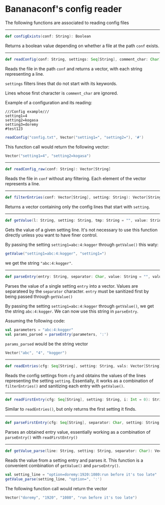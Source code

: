# Bananaconf's config reader

The following functions are associated to reading config files

---

```scala
def configExists(conf: String): Boolean
```
Returns a boolean value depending on whether a file at the path ```conf``` exists.

---

```scala
def readConfig(conf: String, settings: Seq[String], comment_char: Char): Vector[String]
```
Reads the file in the path ```conf``` and returns a vector, with each string representing a line.

```settings``` filters lines that do not start with its keywords.

Lines whose first character is ```comment_char``` are ignored.

Example of a configuration and its reading:

```
///Config example///
setting1=4
setting2=kogasa
setting3=doremy
#test123
```

```scala
readConfig("config.txt", Vector("setting1=", "setting2="), '#')
```
This function call would return the following vector:
```scala
Vector("setting1=4", "setting2=kogasa")
```
---

```scala
def readConfig_raw(conf: String): Vector[String]
```
Reads the file in ```conf``` without any filtering. Each element of the vector represents a line.

---
```scala
def filterEntries(conf: Vector[String], setting: String): Vector[String]
```
Returns a vector containing only the config lines that start with ```setting```.

---
```scala
def getValue(l: String, setting: String, tmp: String = "", value: String = "", i: Int = 0): String
```
Gets the value of a given setting line. It's not necessary to use this function directly unless you want to have finer control.

By passing the setting
```setting1=abc:4:kogger```
through ```getValue()``` this waty:

```scala
getValue("setting1=abc:4:kogger", "setting1=")
```

we get the string ```"abc:4:kogger"```.

---
```scala
def parseEntry(entry: String, separator: Char, value: String = "", values: Vector[String] = Vector(), i: Int = 0): Vector[String]
```
Parses the value of a single setting ```entry``` into a vector. Values are separateed by the ```separator``` character.
```entry``` must be sanitized first by being passed through ```getValue()```

By passing the setting
```setting1=abc:4:kogger```
through ```getValue()```, we get the string ```abc:4:kogger```. We can now use this string in ```parseEntry```.

Assuming the following code:

```scala
val parameters = "abc:4:kogger"
val params_parsed = parseEntry(parameters, ':')
```

```params_parsed``` would be the string vector

```scala
Vector("abc", "4", "kogger")
```

---

```scala
def readEntries(cfg: Seq[String], setting: String, vals: Vector[String] = Vector(), i: Int = 0): Vector[String]
```
Reads the config settings from ```cfg``` and obtains the values of the lines representing the setting ```setting```. Essentially, it works as a combination of ```filterEntries()``` and sanitizing each entry with ```getValue()```.

---

```scala
def readFirstEntry(cfg: Seq[String], setting: String, i: Int = 0): String
```
Similar to ```readEntries()```, but only returns the first setting it finds.

---

```scala
def parseFirstEntry(cfg: Seq[String], separator: Char, setting: String, i: Int = 0): Vector[String]
```
Parses an obtained entry value, essentially working as a combination of ```parseEntry()``` with ```readFirstEntry()```

---

```scala
def getValue_parse(line: String, setting: String, separator: Char): Vector[String]
```
Reads the value from a setting entry and parses it. This function is a convenient combination of ```getValue()``` and ```parseEntry()```.

```scala
val setting_line = "option=doremy:1920:1080:run before it's too late"
getValue_parse(setting_line, "option=", ':')
```
The following function call would return the vector
```scala
Vector("doremy", "1920", "1080", "run before it's too late")
```
